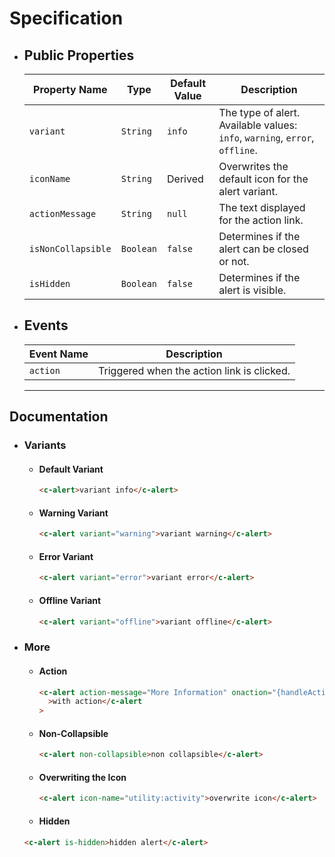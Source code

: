 # Specification

- ## Public Properties

  | Property Name      | Type      | Default Value | Description                                                                 |
  | ------------------ | --------- | ------------- | --------------------------------------------------------------------------- |
  | `variant`          | `String`  | `info`        | The type of alert. Available values: `info`, `warning`, `error`, `offline`. |
  | `iconName`         | `String`  | Derived       | Overwrites the default icon for the alert variant.                          |
  | `actionMessage`    | `String`  | `null`        | The text displayed for the action link.                                     |
  | `isNonCollapsible` | `Boolean` | `false`       | Determines if the alert can be closed or not.                               |
  | `isHidden`         | `Boolean` | `false`       | Determines if the alert is visible.                                         |

- ## Events

  | Event Name | Description                                |
  | ---------- | ------------------------------------------ |
  | `action`   | Triggered when the action link is clicked. |

  ***

## Documentation

- ### Variants

  - #### Default Variant

    ```html
    <c-alert>variant info</c-alert>
    ```

  - #### Warning Variant

    ```html
    <c-alert variant="warning">variant warning</c-alert>
    ```

  - #### Error Variant

    ```html
    <c-alert variant="error">variant error</c-alert>
    ```

  - #### Offline Variant

    ```html
    <c-alert variant="offline">variant offline</c-alert>
    ```

- ### More

  - #### Action

    ```html
    <c-alert action-message="More Information" onaction="{handleAction}"
      >with action</c-alert
    >
    ```

  - #### Non-Collapsible

    ```html
    <c-alert non-collapsible>non collapsible</c-alert>
    ```

  - #### Overwriting the Icon

    ```html
    <c-alert icon-name="utility:activity">overwrite icon</c-alert>
    ```

  - #### Hidden

  ```html
  <c-alert is-hidden>hidden alert</c-alert>
  ```
